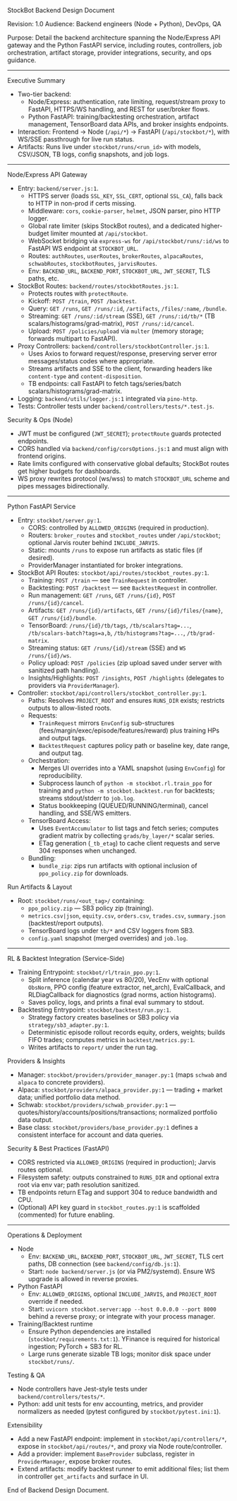 StockBot Backend Design Document

Revision: 1.0
Audience: Backend engineers (Node + Python), DevOps, QA

Purpose: Detail the backend architecture spanning the Node/Express API gateway and the Python FastAPI service, including routes, controllers, job orchestration, artifact storage, provider integrations, security, and ops guidance.

--------------------------------------------------------------------------------

Executive Summary
- Two-tier backend:
  - Node/Express: authentication, rate limiting, request/stream proxy to FastAPI, HTTPS/WS handling, and REST for user/broker flows.
  - Python FastAPI: training/backtesting orchestration, artifact management, TensorBoard data APIs, and broker insights endpoints.
- Interaction: Frontend -> Node (`/api/*`) -> FastAPI (`/api/stockbot/*`), with WS/SSE passthrough for live run status.
- Artifacts: Runs live under `stockbot/runs/<run_id>` with models, CSV/JSON, TB logs, config snapshots, and job logs.

--------------------------------------------------------------------------------

Node/Express API Gateway
- Entry: `backend/server.js:1`.
  - HTTPS server (loads `SSL_KEY`, `SSL_CERT`, optional `SSL_CA`), falls back to HTTP in non-prod if certs missing.
  - Middleware: `cors`, `cookie-parser`, `helmet`, JSON parser, pino HTTP logger.
  - Global rate limiter (skips StockBot routes), and a dedicated higher-budget limiter mounted at `/api/stockbot`.
  - WebSocket bridging via `express-ws` for `/api/stockbot/runs/:id/ws` to FastAPI WS endpoint at `STOCKBOT_URL`.
  - Routes: `authRoutes`, `userRoutes`, `brokerRoutes`, `alpacaRoutes`, `schwabRoutes`, `stockbotRoutes`, `jarvisRoutes`.
  - Env: `BACKEND_URL`, `BACKEND_PORT`, `STOCKBOT_URL`, `JWT_SECRET`, TLS paths, etc.
- StockBot Routes: `backend/routes/stockbotRoutes.js:1`.
  - Protects routes with `protectRoute`.
  - Kickoff: `POST /train`, `POST /backtest`.
  - Query: `GET /runs`, `GET /runs/:id`, `/artifacts`, `/files/:name`, `/bundle`.
  - Streaming: `GET /runs/:id/stream` (SSE), `GET /runs/:id/tb/*` (TB scalars/histograms/grad-matrix), `POST /runs/:id/cancel`.
  - Upload: `POST /policies/upload` via `multer` (memory storage; forwards multipart to FastAPI).
- Proxy Controllers: `backend/controllers/stockbotController.js:1`.
  - Uses Axios to forward request/response, preserving server error messages/status codes where appropriate.
  - Streams artifacts and SSE to the client, forwarding headers like `content-type` and `content-disposition`.
  - TB endpoints: call FastAPI to fetch tags/series/batch scalars/histograms/grad-matrix.
- Logging: `backend/utils/logger.js:1` integrated via `pino-http`.
- Tests: Controller tests under `backend/controllers/tests/*.test.js`.

Security & Ops (Node)
- JWT must be configured (`JWT_SECRET`); `protectRoute` guards protected endpoints.
- CORS handled via `backend/config/corsOptions.js:1` and must align with frontend origins.
- Rate limits configured with conservative global defaults; StockBot routes get higher budgets for dashboards.
- WS proxy rewrites protocol (ws/wss) to match `STOCKBOT_URL` scheme and pipes messages bidirectionally.

--------------------------------------------------------------------------------

Python FastAPI Service
- Entry: `stockbot/server.py:1`.
  - CORS: controlled by `ALLOWED_ORIGINS` (required in production).
  - Routers: `broker_routes` and `stockbot_routes` under `/api/stockbot`; optional Jarvis router behind `INCLUDE_JARVIS`.
  - Static: mounts `/runs` to expose run artifacts as static files (if desired).
  - ProviderManager instantiated for broker integrations.
- StockBot API Routes: `stockbot/api/routes/stockbot_routes.py:1`.
  - Training: `POST /train` — see `TrainRequest` in controller.
  - Backtesting: `POST /backtest` — see `BacktestRequest` in controller.
  - Run management: `GET /runs`, `GET /runs/{id}`, `POST /runs/{id}/cancel`.
  - Artifacts: `GET /runs/{id}/artifacts`, `GET /runs/{id}/files/{name}`, `GET /runs/{id}/bundle`.
  - TensorBoard: `/runs/{id}/tb/tags`, `/tb/scalars?tag=...`, `/tb/scalars-batch?tags=a,b`, `/tb/histograms?tag=...`, `/tb/grad-matrix`.
  - Streaming status: `GET /runs/{id}/stream` (SSE) and `WS /runs/{id}/ws`.
  - Policy upload: `POST /policies` (zip upload saved under server with sanitized path handling).
  - Insights/Highlights: `POST /insights`, `POST /highlights` (delegates to providers via `ProviderManager`).
- Controller: `stockbot/api/controllers/stockbot_controller.py:1`.
  - Paths: Resolves `PROJECT_ROOT` and ensures `RUNS_DIR` exists; restricts outputs to allow-listed roots.
  - Requests:
    - `TrainRequest` mirrors `EnvConfig` sub-structures (fees/margin/exec/episode/features/reward) plus training HPs and output tags.
    - `BacktestRequest` captures policy path or baseline key, date range, and output tag.
  - Orchestration:
    - Merges UI overrides into a YAML snapshot (using `EnvConfig`) for reproducibility.
    - Subprocess launch of `python -m stockbot.rl.train_ppo` for training and `python -m stockbot.backtest.run` for backtests; streams stdout/stderr to `job.log`.
    - Status bookkeeping (QUEUED/RUNNING/terminal), cancel handling, and SSE/WS emitters.
  - TensorBoard Access:
    - Uses `EventAccumulator` to list tags and fetch series; computes gradient matrix by collecting `grads/by_layer/*` scalar series.
    - ETag generation (`_tb_etag`) to cache client requests and serve 304 responses when unchanged.
  - Bundling:
    - `bundle_zip`: zips run artifacts with optional inclusion of `ppo_policy.zip` for downloads.

Run Artifacts & Layout
- Root: `stockbot/runs/<out_tag>/` containing:
  - `ppo_policy.zip` — SB3 policy zip (training).
  - `metrics.csv|json`, `equity.csv`, `orders.csv`, `trades.csv`, `summary.json` (backtest/report outputs).
  - TensorBoard logs under `tb/*` and CSV loggers from SB3.
  - `config.yaml` snapshot (merged overrides) and `job.log`.

--------------------------------------------------------------------------------

RL & Backtest Integration (Service-Side)
- Training Entrypoint: `stockbot/rl/train_ppo.py:1`.
  - Split inference (calendar year vs 80/20), VecEnv with optional `ObsNorm`, PPO config (feature extractor, net_arch), EvalCallback, and RLDiagCallback for diagnostics (grad norms, action histograms).
  - Saves policy, logs, and prints a final eval summary to stdout.
- Backtesting Entrypoint: `stockbot/backtest/run.py:1`.
  - Strategy factory creates baselines or SB3 policy via `strategy/sb3_adapter.py:1`.
  - Deterministic episode rollout records equity, orders, weights; builds FIFO trades; computes metrics in `backtest/metrics.py:1`.
  - Writes artifacts to `report/` under the run tag.

Providers & Insights
- Manager: `stockbot/providers/provider_manager.py:1` (maps `schwab` and `alpaca` to concrete providers).
- Alpaca: `stockbot/providers/alpaca_provider.py:1` — trading + market data; unified portfolio data method.
- Schwab: `stockbot/providers/schwab_provider.py:1` — quotes/history/accounts/positions/transactions; normalized portfolio data output.
- Base class: `stockbot/providers/base_provider.py:1` defines a consistent interface for account and data queries.

Security & Best Practices (FastAPI)
- CORS restricted via `ALLOWED_ORIGINS` (required in production); Jarvis routes optional.
- Filesystem safety: outputs constrained to `RUNS_DIR` and optional extra root via env var; path resolution sanitized.
- TB endpoints return ETag and support 304 to reduce bandwidth and CPU.
- (Optional) API key guard in `stockbot_routes.py:1` is scaffolded (commented) for future enabling.

--------------------------------------------------------------------------------

Operations & Deployment
- Node
  - Env: `BACKEND_URL`, `BACKEND_PORT`, `STOCKBOT_URL`, `JWT_SECRET`, TLS cert paths, DB connection (see `backend/config/db.js:1`).
  - Start: `node backend/server.js` (or via PM2/systemd). Ensure WS upgrade is allowed in reverse proxies.
- Python FastAPI
  - Env: `ALLOWED_ORIGINS`, optional `INCLUDE_JARVIS`, and `PROJECT_ROOT` override if needed.
  - Start: `uvicorn stockbot.server:app --host 0.0.0.0 --port 8000` behind a reverse proxy; or integrate with your process manager.
- Training/Backtest runtime
  - Ensure Python dependencies are installed (`stockbot/requirements.txt:1`). YFinance is required for historical ingestion; PyTorch + SB3 for RL.
  - Large runs generate sizable TB logs; monitor disk space under `stockbot/runs/`.

Testing & QA
- Node controllers have Jest-style tests under `backend/controllers/tests/*`.
- Python: add unit tests for env accounting, metrics, and provider normalizers as needed (pytest configured by `stockbot/pytest.ini:1`).

Extensibility
- Add a new FastAPI endpoint: implement in `stockbot/api/controllers/*`, expose in `stockbot/api/routes/*`, and proxy via Node route/controller.
- Add a provider: implement `BaseProvider` subclass, register in `ProviderManager`, expose broker routes.
- Extend artifacts: modify backtest runner to emit additional files; list them in controller `get_artifacts` and surface in UI.

End of Backend Design Document.


